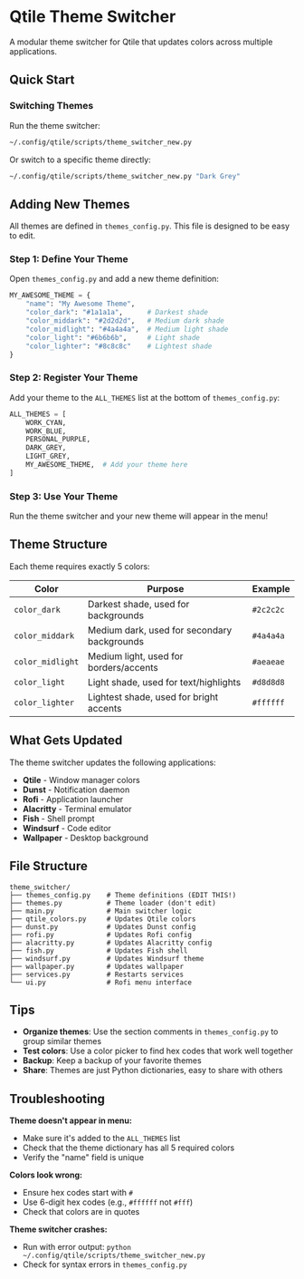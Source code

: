 # Qtile Theme Switcher

A modular theme switcher for Qtile that updates colors across multiple applications.

## Quick Start

### Switching Themes

Run the theme switcher:
```bash
~/.config/qtile/scripts/theme_switcher_new.py
```

Or switch to a specific theme directly:
```bash
~/.config/qtile/scripts/theme_switcher_new.py "Dark Grey"
```

## Adding New Themes

All themes are defined in `themes_config.py`. This file is designed to be easy to edit.

### Step 1: Define Your Theme

Open `themes_config.py` and add a new theme definition:

```python
MY_AWESOME_THEME = {
    "name": "My Awesome Theme",
    "color_dark": "#1a1a1a",      # Darkest shade
    "color_middark": "#2d2d2d",   # Medium dark shade
    "color_midlight": "#4a4a4a",  # Medium light shade
    "color_light": "#6b6b6b",     # Light shade
    "color_lighter": "#8c8c8c"    # Lightest shade
}
```

### Step 2: Register Your Theme

Add your theme to the `ALL_THEMES` list at the bottom of `themes_config.py`:

```python
ALL_THEMES = [
    WORK_CYAN,
    WORK_BLUE,
    PERSONAL_PURPLE,
    DARK_GREY,
    LIGHT_GREY,
    MY_AWESOME_THEME,  # Add your theme here
]
```

### Step 3: Use Your Theme

Run the theme switcher and your new theme will appear in the menu!

## Theme Structure

Each theme requires exactly 5 colors:

| Color | Purpose | Example |
|-------|---------|---------|
| `color_dark` | Darkest shade, used for backgrounds | `#2c2c2c` |
| `color_middark` | Medium dark, used for secondary backgrounds | `#4a4a4a` |
| `color_midlight` | Medium light, used for borders/accents | `#aeaeae` |
| `color_light` | Light shade, used for text/highlights | `#d8d8d8` |
| `color_lighter` | Lightest shade, used for bright accents | `#ffffff` |

## What Gets Updated

The theme switcher updates the following applications:

- **Qtile** - Window manager colors
- **Dunst** - Notification daemon
- **Rofi** - Application launcher
- **Alacritty** - Terminal emulator
- **Fish** - Shell prompt
- **Windsurf** - Code editor
- **Wallpaper** - Desktop background

## File Structure

```
theme_switcher/
├── themes_config.py    # Theme definitions (EDIT THIS!)
├── themes.py           # Theme loader (don't edit)
├── main.py             # Main switcher logic
├── qtile_colors.py     # Updates Qtile colors
├── dunst.py            # Updates Dunst config
├── rofi.py             # Updates Rofi config
├── alacritty.py        # Updates Alacritty config
├── fish.py             # Updates Fish shell
├── windsurf.py         # Updates Windsurf theme
├── wallpaper.py        # Updates wallpaper
├── services.py         # Restarts services
└── ui.py               # Rofi menu interface
```

## Tips

- **Organize themes**: Use the section comments in `themes_config.py` to group similar themes
- **Test colors**: Use a color picker to find hex codes that work well together
- **Backup**: Keep a backup of your favorite themes
- **Share**: Themes are just Python dictionaries, easy to share with others

## Troubleshooting

**Theme doesn't appear in menu:**
- Make sure it's added to the `ALL_THEMES` list
- Check that the theme dictionary has all 5 required colors
- Verify the "name" field is unique

**Colors look wrong:**
- Ensure hex codes start with `#`
- Use 6-digit hex codes (e.g., `#ffffff` not `#fff`)
- Check that colors are in quotes

**Theme switcher crashes:**
- Run with error output: `python ~/.config/qtile/scripts/theme_switcher_new.py`
- Check for syntax errors in `themes_config.py`
